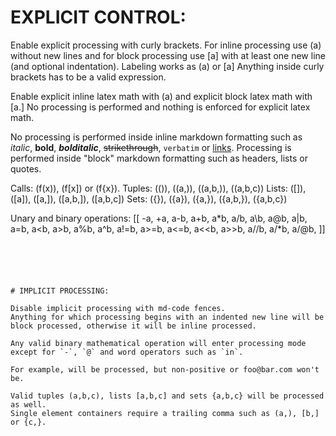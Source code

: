# EXPLICIT CONTROL:

Enable explicit processing with curly brackets.
For inline processing use \(a\) without new lines and
for block processing use \[a\] with at least one new line (and optional indentation).
Labeling works as \(a\) or \[a\]
Anything inside curly brackets has to be a valid expression.

Enable explicit inline latex math with \(a\) and
explicit block latex math with \[a.\] No
processing is performed and nothing is enforced for explicit latex math.

No processing is performed inside inline markdown formatting
such as *italic*, **bold**, ***bolditalic***, ~~strikethrough~~, `verbatim` or
[links](http://github.com). Processing is performed inside "block" markdown
formatting such as headers, lists or quotes.


Calls: \(f(x)\), \(f[x]\) or \(f{x}\).
Tuples: \(()\), \((a,)\), \((a,b,)\), \((a,b,c)\)
Lists: \([]\), \([a]\), \([a,]\), \([a,b,]\), \([a,b,c]\)
Sets: \({}\), \({a}\), \({a,}\), \({a,b,}\), \({a,b,c}\)

Unary and binary operations: \[[
  -a,
  +a,
  a-b,
  a+b,
  a*b,
  a/b,
  a\b,
  a@b,
  a|b,
  a=b,
  a<b,
  a>b,
  a%b,
  a^b,
  a!=b,
  a>=b,
  a<=b,
  a<<b,
  a>>b,
  a//b,
  a/*b,
  a/@b,
  ]\]
```





# IMPLICIT PROCESSING:

Disable implicit processing with md-code fences.
Anything for which processing begins with an indented new line will be
block processed, otherwise it will be inline processed.

Any valid binary mathematical operation will enter processing mode
except for `-`, `@` and word operators such as `in`.

For example, will be processed, but non-positive or foo@bar.com won't be.

Valid tuples (a,b,c), lists [a,b,c] and sets {a,b,c} will be processed as well.
Single element containers require a trailing comma such as (a,), [b,] or {c,}.

```